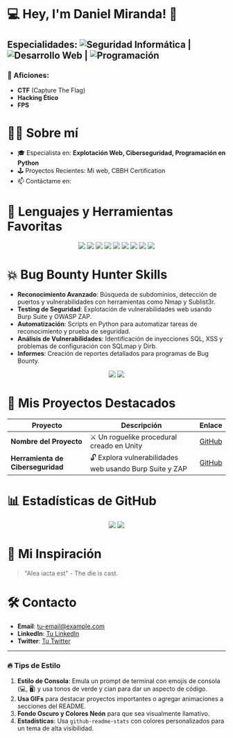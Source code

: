 # 💻 Hey, I'm Daniel Miranda! 👾

## Especialidades: ![Seguridad Informática](https://img.shields.io/badge/-Seguridad-34eb8f?style=for-the-badge) | ![Desarrollo Web](https://img.shields.io/badge/-Desarrollo_Web-34cceb?style=for-the-badge) | ![Programación](https://img.shields.io/badge/-Programación-eb34d2?style=for-the-badge)

### 👾 Aficiones:
- **CTF** (Capture The Flag)
- **Hacking Ético**
- **FPS**

# 🧑‍💻 Sobre mí
- 🎓 Especialista en: **Explotación Web, Ciberseguridad, Programación en Python**
- 🕹️ Proyectos Recientes: Mi web, CBBH Certification
- 📫 Contáctame en:

# 🔧 Lenguajes y Herramientas Favoritas
<p align="center">
  <img src="https://img.shields.io/badge/-Python-000?logo=python&logoColor=34eb98&style=for-the-badge" />
  <img src="https://img.shields.io/badge/-JavaScript-000?logo=javascript&logoColor=34cceb&style=for-the-badge" />
  <img src="https://img.shields.io/badge/-Linux-000?logo=linux&logoColor=ff34cb&style=for-the-badge" />
  <img src="https://img.shields.io/badge/-Burp_Suite-000?logo=burp-suite&logoColor=orange&style=for-the-badge" />
  <img src="https://img.shields.io/badge/-OWASP_ZAP-000?logo=owasp&logoColor=34cceb&style=for-the-badge" />
  <img src="https://img.shields.io/badge/-SQLmap-000?logo=sqlite&logoColor=34eb98&style=for-the-badge" />
  <img src="https://img.shields.io/badge/-Nmap-000?logo=nmap&logoColor=ff34cb&style=for-the-badge" />
  <img src="https://img.shields.io/badge/-Sublist3r-000?logo=python&logoColor=34eb98&style=for-the-badge" />
  <img src="https://img.shields.io/badge/-Dirb-000?logo=gnu-bash&logoColor=34cceb&style=for-the-badge" />
</p>


# 💥 Bug Bounty Hunter Skills 
- **Reconocimiento Avanzado**: Búsqueda de subdominios, detección de puertos y vulnerabilidades con herramientas como Nmap y Sublist3r.
- **Testing de Seguridad**: Explotación de vulnerabilidades web usando Burp Suite y OWASP ZAP.
- **Automatización**: Scripts en Python para automatizar tareas de reconocimiento y prueba de seguridad.
- **Análisis de Vulnerabilidades**: Identificación de inyecciones SQL, XSS y problemas de configuración con SQLmap y Dirb.
- **Informes**: Creación de reportes detallados para programas de Bug Bounty.

<p align="center">
  <img src="https://github-readme-stats.vercel.app/api?username=tu-usuario&show_icons=true&theme=highcontrast&title_color=34eb98&text_color=c9d1d9&icon_color=ff34cb&bg_color=000000" />
  <img src="https://github-readme-stats.vercel.app/api/top-langs/?username=tu-usuario&layout=compact&theme=highcontrast&title_color=34eb98&text_color=c9d1d9&bg_color=000000" />
</p>


# 🚀 Mis Proyectos Destacados
| Proyecto                          | Descripción                                                         | Enlace   |
|-----------------------------------|---------------------------------------------------------------------|----------|
| **Nombre del Proyecto**           | ⚔️ Un roguelike procedural creado en Unity                         | [GitHub](#) |
| **Herramienta de Ciberseguridad** | 🔓 Explora vulnerabilidades web usando Burp Suite y ZAP             | [GitHub](#) |

# 📊 Estadísticas de GitHub
<p align="center">
  <img src="https://github-readme-stats.vercel.app/api?username=tu-usuario&show_icons=true&theme=highcontrast&title_color=34eb8f&text_color=c9d1d9&icon_color=34cceb&bg_color=000000" />
  <img src="https://github-readme-stats.vercel.app/api/top-langs/?username=tu-usuario&layout=compact&theme=highcontrast&title_color=34eb8f&text_color=c9d1d9&bg_color=000000" />
</p>

# 🎯 Mi Inspiración
> "Alea iacta est" - The die is cast.

# 🛠️ Contacto
- **Email**: [tu-email@example.com](mailto:tu-email@example.com)
- **LinkedIn**: [Tu LinkedIn](#)
- **Twitter**: [Tu Twitter](#)

---

### 🔥 Tips de Estilo
1. **Estilo de Consola**: Emula un prompt de terminal con emojis de consola (💻, 🖥️) y usa tonos de verde y cian para dar un aspecto de código.
2. **Usa GIFs** para destacar proyectos importantes o agregar animaciones a secciones del README.
3. **Fondo Oscuro y Colores Neón** para que sea visualmente llamativo.
4. **Estadísticas**: Usa `github-readme-stats` con colores personalizados para un tema de alta visibilidad.
